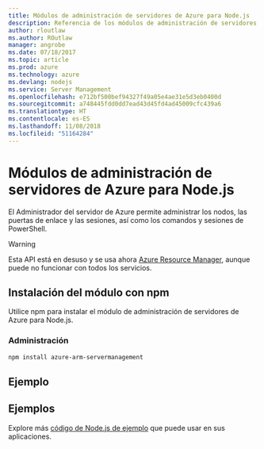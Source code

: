 ```yaml
---
title: Módulos de administración de servidores de Azure para Node.js
description: Referencia de los módulos de administración de servidores de Azure para Node.js
author: rloutlaw
ms.author: ROutlaw
manager: angrobe
ms.date: 07/18/2017
ms.topic: article
ms.prod: azure
ms.technology: azure
ms.devlang: nodejs
ms.service: Server Management
ms.openlocfilehash: e712bf500bef94327f49a05e4ae31e5d3eb0400d
ms.sourcegitcommit: a748445fdd0dd7ead43d45fd4ad45009cfc439a6
ms.translationtype: HT
ms.contentlocale: es-ES
ms.lasthandoff: 11/08/2018
ms.locfileid: "51164284"
---
```

# <a name="azure-server-management-modules-for-nodejs"></a>Módulos de administración de servidores de Azure para Node.js

El Administrador del servidor de Azure permite administrar los nodos, las puertas de enlace y las sesiones, así como los comandos y sesiones de PowerShell.

> [!WARNING]
> Esta API está en desuso y se usa ahora [Azure Resource Manager](/javascript/api/overview/azure/resources), aunque puede no funcionar con todos los servicios.

## <a name="install-the-module-with-npm"></a>Instalación del módulo con npm

Utilice npm para instalar el módulo de administración de servidores de Azure para Node.js.

### <a name="management"></a>Administración

```bash
npm install azure-arm-servermanagement
```

## <a name="example"></a>Ejemplo

## <a name="samples"></a>Ejemplos

Explore más [código de Node.js de ejemplo](https://azure.microsoft.com/resources/samples/?platform=nodejs) que puede usar en sus aplicaciones.